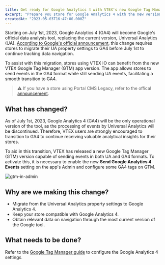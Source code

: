 ```yaml
---
title: Get ready for Google Analytics 4 with VTEX's new Google Tag Manager version app
excerpt: "Prepare you store for Google Analytics 4 with the new version of VTEX's Google Tag Manager app."
createdAt: "2023-05-03T16:47:00.000Z"
---
```


Starting on July 1st, 2023, Google Analytics 4 (GA4) will become Google's official data analysis tool, replacing the current version, Universal Analytics (UA). [According to Google's official announcement](https://support.google.com/analytics/answer/11583528), this change requires stores to migrate their UA property settings to GA4 before July 1st to continue tracking data navigation.

To assist with this migration, stores using VTEX IO can benefit from the new VTEX Google Tag Manager (GTM) app version. The app allows stores to send events in the GA4 format while still sending UA events, facilitating a smooth transition to GA4.

> ⚠️ If you have a store using Portal CMS Legacy, refer to the offical [announcement](https://help.vtex.com/en/announcements/upgrade-your-store-to-google-analytics-4--01mmrSck8nvXAKsypecT9V).

## What has changed?

As of July 1st, 2023, Google Analytics 4 (GA4) will be the only operational version of the tool, as the processing of events by Universal Analytics will be discontinued. Therefore, VTEX users are strongly encouraged to transition to GA4 to continue receiving valuable analytical insights for their stores.

To aid in this transition, VTEX has released a new Google Tag Manager (GTM) version capable of sending events in both UA and GA4 formats. To activate this, it is necessary to enable the new **Send Google Analytics 4 Events** setting on the app's Admin and configure some GA4 tags on GTM.

![gtm-in-admin](https://vtexhelp.vtexassets.com/assets/docs/src/gtm-new-field___bf665f34409d6d7cbcfc79239e277ee0.png)

## Why are we making this change?




- Migrate from the Universal Analytics property settings to Google Analytics 4.
- Keep your store compatible with Google Analytics 4.
- Obtain relevant data on navigation through the most current version of the Google tool.

## What needs to be done?

Refer to the [Google Tag Manager guide](https://developers.vtex.com/docs/guides/vtex-io-documentation-installing-google-tag-manager) to configure the Google Analytics 4 settings.

